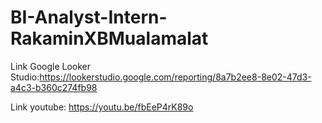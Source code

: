 # BI-Analyst-Intern-RakaminXBMualamalat

Link Google Looker Studio:https://lookerstudio.google.com/reporting/8a7b2ee8-8e02-47d3-a4c3-b360c274fb98


Link youtube: https://youtu.be/fbEeP4rK89o
